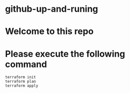 # github-up-and-runing

# Welcome to this repo
# Please execute the following command 
```
terraform init 
terraform plan 
terraform apply
```